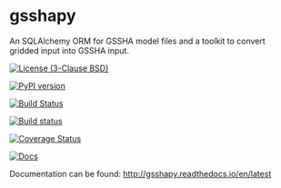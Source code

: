 # gsshapy
An SQLAlchemy ORM for GSSHA model files and a toolkit to convert gridded input into GSSHA input.

[![License (3-Clause BSD)](https://img.shields.io/badge/license-BSD%203--Clause-yellow.svg)](https://github.com/ci-water/gsshapy/blob/master/LICENSE)

[![PyPI version](https://badge.fury.io/py/gsshapy.svg)](https://badge.fury.io/py/gsshapy)

[![Build Status](https://travis-ci.org/CI-WATER/gsshapy.svg)](https://travis-ci.org/CI-WATER/gsshapy)

[![Build status](https://ci.appveyor.com/api/projects/status/cjngdb82x2wu7ds2?svg=true)](https://ci.appveyor.com/project/snowman2/gsshapy)

[![Coverage Status](https://coveralls.io/repos/github/CI-WATER/gsshapy/badge.svg?branch=master)](https://coveralls.io/github/CI-WATER/gsshapy?branch=master)

[![Docs](https://readthedocs.org/projects/gsshapy/badge/?version=latest)](http://gsshapy.readthedocs.io/en/latest)

Documentation can be found: http://gsshapy.readthedocs.io/en/latest

